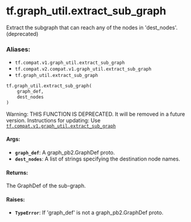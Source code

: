 <div itemscope itemtype="http://developers.google.com/ReferenceObject">
<meta itemprop="name" content="tf.graph_util.extract_sub_graph" />
<meta itemprop="path" content="Stable" />
</div>

# tf.graph_util.extract_sub_graph

Extract the subgraph that can reach any of the nodes in 'dest_nodes'. (deprecated)

### Aliases:

* `tf.compat.v1.graph_util.extract_sub_graph`
* `tf.compat.v2.compat.v1.graph_util.extract_sub_graph`
* `tf.graph_util.extract_sub_graph`

``` python
tf.graph_util.extract_sub_graph(
    graph_def,
    dest_nodes
)
```

<!-- Placeholder for "Used in" -->

Warning: THIS FUNCTION IS DEPRECATED. It will be removed in a future version.
Instructions for updating:
Use <a href="../../tf/graph_util/extract_sub_graph.md"><code>tf.compat.v1.graph_util.extract_sub_graph</code></a>

#### Args:


* <b>`graph_def`</b>: A graph_pb2.GraphDef proto.
* <b>`dest_nodes`</b>: A list of strings specifying the destination node names.

#### Returns:

The GraphDef of the sub-graph.



#### Raises:


* <b>`TypeError`</b>: If 'graph_def' is not a graph_pb2.GraphDef proto.